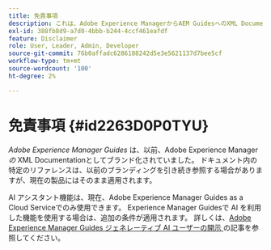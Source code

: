```yaml
---
title: 免責事項
description: これは、Adobe Experience ManagerからAEM GuidesへのXML Documentationの商品名変更に対する免責事項です
exl-id: 388fb8d9-a7d0-4bbb-b244-4ccf461eafdf
feature: Disclaimer
role: User, Leader, Admin, Developer
source-git-commit: 76b0affadc6286188242d5e3e5621137d7bee5cf
workflow-type: tm+mt
source-wordcount: '100'
ht-degree: 2%

---
```


# 免責事項 {#id2263D0P0TYU}

*Adobe Experience Manager Guides* は、以前、Adobe Experience Manager *の* XML Documentationとしてブランド化されていました。 ドキュメント内の特定のリファレンスは、以前のブランディングを引き続き参照する場合がありますが、現在の製品にはそのまま適用されます。

AI アシスタント機能は、現在、Adobe Experience Manager Guides as a Cloud Serviceでのみ使用できます。 Experience Manager Guidesで AI を利用した機能を使用する場合は、追加の条件が適用されます。 詳しくは、[Adobe Experience Manager Guides ジェネレーティブ AI ユーザーの開示 &#x200B;](adobe-generative-ai-disclosures.md) の記事を参照してください。

